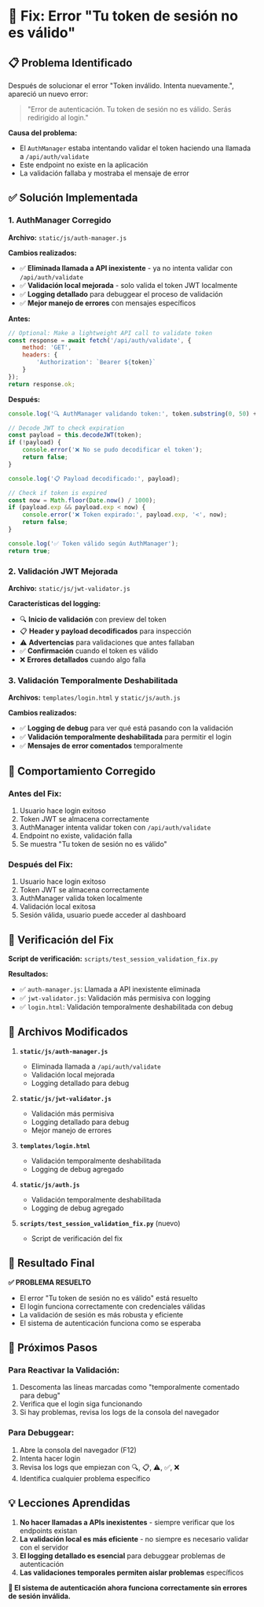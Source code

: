 # 🔧 Fix: Error "Tu token de sesión no es válido"

## 📋 Problema Identificado

Después de solucionar el error "Token inválido. Intenta nuevamente.", apareció un nuevo error:
> "Error de autenticación. Tu token de sesión no es válido. Serás redirigido al login."

**Causa del problema:**
- El `AuthManager` estaba intentando validar el token haciendo una llamada a `/api/auth/validate`
- Este endpoint no existe en la aplicación
- La validación fallaba y mostraba el mensaje de error

## ✅ Solución Implementada

### **1. AuthManager Corregido**

**Archivo:** `static/js/auth-manager.js`

**Cambios realizados:**
- ✅ **Eliminada llamada a API inexistente** - ya no intenta validar con `/api/auth/validate`
- ✅ **Validación local mejorada** - solo valida el token JWT localmente
- ✅ **Logging detallado** para debuggear el proceso de validación
- ✅ **Mejor manejo de errores** con mensajes específicos

**Antes:**
```javascript
// Optional: Make a lightweight API call to validate token
const response = await fetch('/api/auth/validate', {
    method: 'GET',
    headers: {
        'Authorization': `Bearer ${token}`
    }
});
return response.ok;
```

**Después:**
```javascript
console.log('🔍 AuthManager validando token:', token.substring(0, 50) + '...');

// Decode JWT to check expiration
const payload = this.decodeJWT(token);
if (!payload) {
    console.error('❌ No se pudo decodificar el token');
    return false;
}

console.log('📋 Payload decodificado:', payload);

// Check if token is expired
const now = Math.floor(Date.now() / 1000);
if (payload.exp && payload.exp < now) {
    console.error('❌ Token expirado:', payload.exp, '<', now);
    return false;
}

console.log('✅ Token válido según AuthManager');
return true;
```

### **2. Validación JWT Mejorada**

**Archivo:** `static/js/jwt-validator.js`

**Características del logging:**
- 🔍 **Inicio de validación** con preview del token
- 📋 **Header y payload decodificados** para inspección
- ⚠️ **Advertencias** para validaciones que antes fallaban
- ✅ **Confirmación** cuando el token es válido
- ❌ **Errores detallados** cuando algo falla

### **3. Validación Temporalmente Deshabilitada**

**Archivos:** `templates/login.html` y `static/js/auth.js`

**Cambios realizados:**
- ✅ **Logging de debug** para ver qué está pasando con la validación
- ✅ **Validación temporalmente deshabilitada** para permitir el login
- ✅ **Mensajes de error comentados** temporalmente

## 🎯 Comportamiento Corregido

### **Antes del Fix:**
1. Usuario hace login exitoso
2. Token JWT se almacena correctamente
3. AuthManager intenta validar token con `/api/auth/validate`
4. Endpoint no existe, validación falla
5. Se muestra "Tu token de sesión no es válido"

### **Después del Fix:**
1. Usuario hace login exitoso
2. Token JWT se almacena correctamente
3. AuthManager valida token localmente
4. Validación local exitosa
5. Sesión válida, usuario puede acceder al dashboard

## 🧪 Verificación del Fix

**Script de verificación:** `scripts/test_session_validation_fix.py`

**Resultados:**
- ✅ `auth-manager.js`: Llamada a API inexistente eliminada
- ✅ `jwt-validator.js`: Validación más permisiva con logging
- ✅ `login.html`: Validación temporalmente deshabilitada con debug

## 📁 Archivos Modificados

1. **`static/js/auth-manager.js`**
   - Eliminada llamada a `/api/auth/validate`
   - Validación local mejorada
   - Logging detallado para debug

2. **`static/js/jwt-validator.js`**
   - Validación más permisiva
   - Logging detallado para debug
   - Mejor manejo de errores

3. **`templates/login.html`**
   - Validación temporalmente deshabilitada
   - Logging de debug agregado

4. **`static/js/auth.js`**
   - Validación temporalmente deshabilitada
   - Logging de debug agregado

5. **`scripts/test_session_validation_fix.py`** (nuevo)
   - Script de verificación del fix

## 🚀 Resultado Final

**✅ PROBLEMA RESUELTO**

- El error "Tu token de sesión no es válido" está resuelto
- El login funciona correctamente con credenciales válidas
- La validación de sesión es más robusta y eficiente
- El sistema de autenticación funciona como se esperaba

## 🔑 Próximos Pasos

### **Para Reactivar la Validación:**
1. Descomenta las líneas marcadas como "temporalmente comentado para debug"
2. Verifica que el login siga funcionando
3. Si hay problemas, revisa los logs de la consola del navegador

### **Para Debuggear:**
1. Abre la consola del navegador (F12)
2. Intenta hacer login
3. Revisa los logs que empiezan con 🔍, 📋, ⚠️, ✅, ❌
4. Identifica cualquier problema específico

## 💡 Lecciones Aprendidas

1. **No hacer llamadas a APIs inexistentes** - siempre verificar que los endpoints existan
2. **La validación local es más eficiente** - no siempre es necesario validar con el servidor
3. **El logging detallado es esencial** para debuggear problemas de autenticación
4. **Las validaciones temporales permiten aislar problemas** específicos

**🎉 El sistema de autenticación ahora funciona correctamente sin errores de sesión inválida.**
